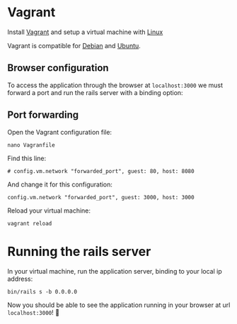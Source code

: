 # Vagrant

Install [Vagrant](https://www.vagrantup.com/) and setup a virtual machine with [Linux](prerequisites.md)

Vagrant is compatible for [Debian](/en/installation/debian.md) and [Ubuntu](/en/installation/ubuntu.md).

## Browser configuration

To access the application through the browser at `localhost:3000` we must forward a port and run the rails server with a binding option:

## Port forwarding

Open the Vagrant configuration file:

```
nano Vagranfile
```

Find this line:

```
# config.vm.network "forwarded_port", guest: 80, host: 8080
```

And change it for this configuration:

```
config.vm.network "forwarded_port", guest: 3000, host: 3000
```

Reload your virtual machine:

```
vagrant reload
```

# Running the rails server

In your virtual machine, run the application server, binding to your local ip address:

```
bin/rails s -b 0.0.0.0
```

Now you should be able to see the application running in your browser at url `localhost:3000`! :tada:
